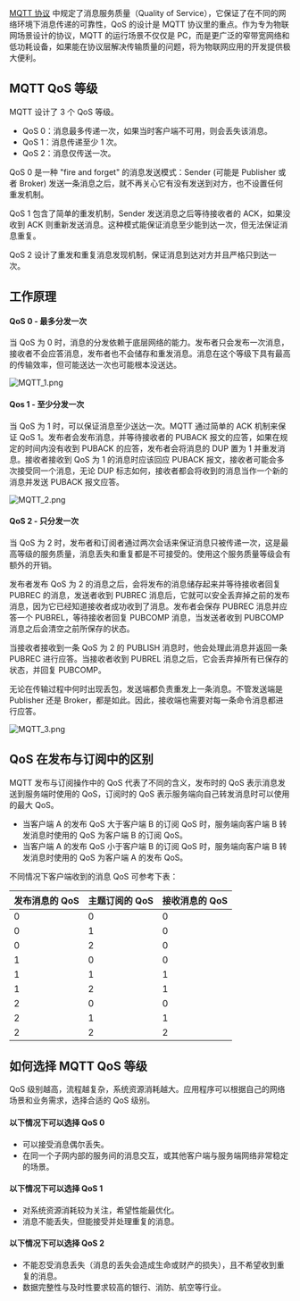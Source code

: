 [MQTT 协议](https://www.emqx.com/zh/mqtt) 中规定了消息服务质量（Quality of Service），它保证了在不同的网络环境下消息传递的可靠性，QoS 的设计是 MQTT 协议里的重点。作为专为物联网场景设计的协议，MQTT 的运行场景不仅仅是 PC，而是更广泛的窄带宽网络和低功耗设备，如果能在协议层解决传输质量的问题，将为物联网应用的开发提供极大便利。



## MQTT QoS 等级

MQTT 设计了 3 个 QoS 等级。

- QoS 0：消息最多传递一次，如果当时客户端不可用，则会丢失该消息。
- QoS 1：消息传递至少 1 次。
- QoS 2：消息仅传送一次。

QoS 0 是一种 "fire and forget" 的消息发送模式：Sender (可能是 Publisher 或者 Broker) 发送一条消息之后，就不再关心它有没有发送到对方，也不设置任何重发机制。

QoS 1 包含了简单的重发机制，Sender 发送消息之后等待接收者的 ACK，如果没收到 ACK 则重新发送消息。这种模式能保证消息至少能到达一次，但无法保证消息重复。

QoS 2 设计了重发和重复消息发现机制，保证消息到达对方并且严格只到达一次。



## 工作原理

#### QoS 0 - 最多分发一次

当 QoS 为 0 时，消息的分发依赖于底层网络的能力。发布者只会发布一次消息，接收者不会应答消息，发布者也不会储存和重发消息。消息在这个等级下具有最高的传输效率，但可能送达一次也可能根本没送达。 

![MQTT_1.png](https://static.emqx.net/images/b6e2c8b638f4f1b6f3388de0901c24e0.png)

#### Qos 1 - 至少分发一次

当 QoS 为 1 时，可以保证消息至少送达一次。MQTT 通过简单的 ACK 机制来保证 QoS 1。发布者会发布消息，并等待接收者的 PUBACK 报文的应答，如果在规定的时间内没有收到 PUBACK 的应答，发布者会将消息的 DUP 置为 1 并重发消息。接收者接收到 QoS 为 1 的消息时应该回应 PUBACK 报文，接收者可能会多次接受同一个消息，无论 DUP 标志如何，接收者都会将收到的消息当作一个新的消息并发送 PUBACK 报文应答。

![MQTT_2.png](https://static.emqx.net/images/a54f70242a83f7d39b51800008a724dd.png)

#### QoS 2 - 只分发一次

当 QoS 为 2 时，发布者和订阅者通过两次会话来保证消息只被传递一次，这是最高等级的服务质量，消息丢失和重复都是不可接受的。使用这个服务质量等级会有额外的开销。

发布者发布 QoS 为 2 的消息之后，会将发布的消息储存起来并等待接收者回复 PUBREC 的消息，发送者收到 PUBREC 消息后，它就可以安全丢弃掉之前的发布消息，因为它已经知道接收者成功收到了消息。发布者会保存 PUBREC 消息并应答一个 PUBREL，等待接收者回复 PUBCOMP 消息，当发送者收到 PUBCOMP 消息之后会清空之前所保存的状态。

当接收者接收到一条 QoS 为 2 的 PUBLISH 消息时，他会处理此消息并返回一条 PUBREC 进行应答。当接收者收到 PUBREL 消息之后，它会丢弃掉所有已保存的状态，并回复 PUBCOMP。

无论在传输过程中何时出现丢包，发送端都负责重发上一条消息。不管发送端是 Publisher 还是 Broker，都是如此。因此，接收端也需要对每一条命令消息都进行应答。

![MQTT_3.png](https://static.emqx.net/images/6656481cb11432b89be67f4e937f39cf.png)





## QoS 在发布与订阅中的区别

MQTT 发布与订阅操作中的 QoS 代表了不同的含义，发布时的 QoS  表示消息发送到服务端时使用的 QoS，订阅时的 QoS 表示服务端向自己转发消息时可以使用的最大 QoS。

- 当客户端 A 的发布 QoS 大于客户端 B 的订阅 QoS 时，服务端向客户端 B 转发消息时使用的 QoS 为客户端 B 的订阅 QoS。
- 当客户端 A 的发布 QoS 小于客户端 B 的订阅 QoS 时，服务端向客户端 B 转发消息时使用的 QoS 为客户端 A 的发布 QoS。

不同情况下客户端收到的消息 QoS 可参考下表：

| 发布消息的 QoS | 主题订阅的 QoS | 接收消息的 QoS |
| -------------- | -------------- | -------------- |
| 0              | 0              | 0              |
| 0              | 1              | 0              |
| 0              | 2              | 0              |
| 1              | 0              | 0              |
| 1              | 1              | 1              |
| 1              | 2              | 1              |
| 2              | 0              | 0              |
| 2              | 1              | 1              |
| 2              | 2              | 2              |



## 如何选择 MQTT QoS 等级

QoS 级别越高，流程越复杂，系统资源消耗越大。应用程序可以根据自己的网络场景和业务需求，选择合适的 QoS 级别。

#### 以下情况下可以选择 QoS 0

- 可以接受消息偶尔丢失。
- 在同一个子网内部的服务间的消息交互，或其他客户端与服务端网络非常稳定的场景。

#### 以下情况下可以选择 QoS 1

- 对系统资源消耗较为关注，希望性能最优化。
- 消息不能丢失，但能接受并处理重复的消息。

#### 以下情况下可以选择 QoS 2

- 不能忍受消息丢失（消息的丢失会造成生命或财产的损失），且不希望收到重复的消息。
- 数据完整性与及时性要求较高的银行、消防、航空等行业。
